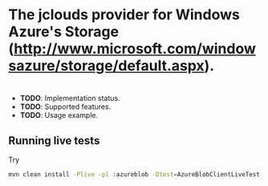 # The jclouds provider for Windows Azure's Storage (http://www.microsoft.com/windowsazure/storage/default.aspx).
#
* **TODO**: Implementation status.
* **TODO**: Supported features.
* **TODO**: Usage example.

## Running live tests

Try

```sh
mvn clean install -Plive -pl :azureblob -Dtest=AzureBlobClientLiveTest -Dtest.azureblob.identity==<azure_storage_account_name> -Dtest.azureblob.credential=<azure_storage_account_access_key>
```
